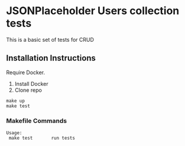 # JSONPlaceholder Users collection tests

This is a basic set of tests for CRUD 

## Installation Instructions

Require Docker.

1. Install Docker
1. Clone repo

```console
make up
make test
```

### Makefile Commands

```text
Usage:
 make test       run tests
```
